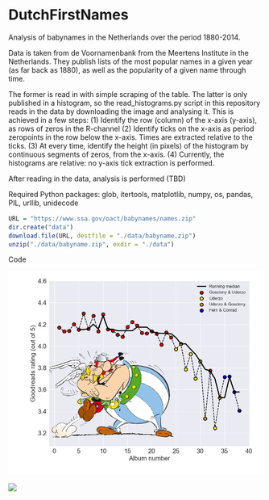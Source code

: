 # DutchFirstNames
Analysis of babynames in the Netherlands over the period 1880-2014.

Data is taken from de Voornamenbank from the Meertens Institute in the Netherlands. They publish lists of the  most popular names in a given year (as far back as 1880), as well as the popularity of a given name through time. 

The former is read in with simple scraping of the table. The latter is only published in a histogram, so the read_histograms.py script in this repository reads in the data by downloading the image and analysing it. This is achieved in a few steps:
(1) Identify the row (column) of the x-axis (y-axis), as rows of zeros in the R-channel
(2) Identify ticks on the x-axis as period zeropoints in the row below the x-axis. Times are extracted relative to the ticks.
(3) At every time, identify the height (in pixels) of the histogram by continuous segments of zeros, from the x-axis.
(4) Currently, the histograms are relative: no y-axis tick extraction is performed. 

After reading in the data, analysis is performed (TBD)

Required Python packages:
glob, itertools, matplotlib, numpy, os, pandas, PIL, urllib, unidecode

``` r
URL = "https://www.ssa.gov/oact/babynames/names.zip"
dir.create("data")
download.file(URL, destfile = "./data/babyname.zip")
unzip("./data/babyname.zip", exdir = "./data")
```

Code

![This is about asterix](https://github.com/Josha91/GoodScraping/blob/master/asterix_scores.png)

![](../GoodScraping/asterix_scores.png)
